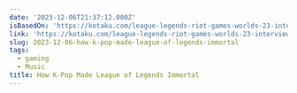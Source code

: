 ```yaml
---
date: '2023-12-06T21:37:12.000Z'
isBasedOn: 'https://kotaku.com/league-legends-riot-games-worlds-23-interview-1851071665'
link: 'https://kotaku.com/league-legends-riot-games-worlds-23-interview-1851071665'
slug: 2023-12-06-how-k-pop-made-league-of-legends-immortal
tags:
  - gaming
  - Music
title: How K-Pop Made League of Legends Immortal
---
```



